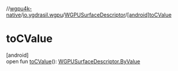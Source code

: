 //[wgpu4k-native](../../../index.md)/[io.ygdrasil.wgpu](../index.md)/[WGPUSurfaceDescriptor](index.md)/[[android]toCValue]([android]to-c-value.md)

# toCValue

[android]\
open fun [toCValue]([android]to-c-value.md)(): [WGPUSurfaceDescriptor.ByValue](../../io.ygdrasil.wgpu.android/-w-g-p-u-surface-descriptor/-by-value/index.md)